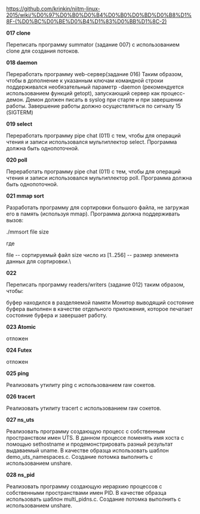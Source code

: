 https://github.com/krinkin/niitm-linux-2015/wiki/%D0%97%D0%B0%D0%B4%D0%B0%D0%BD%D0%B8%D1%8F-(%D0%BC%D0%BE%D0%B4%D1%83%D0%BB%D1%8C-2)

**017 clone**

Переписать программу summator (задание 007) с использованием clone для создания потоков.

**018 daemon**

Переработать программу web-сервер(задание 016) Таким образом, чтобы в дополнение к указанным ключам командной строки поддерживался необязательный параметр -daemon (рекомендуется использованием функций getopt), запускающий сервер как процесс-демон. Демон должен писать в syslog при старте и при завершении работы. Завершение работы должно осуществляться по сигналу 15 (SIGTERM)

**019 select**

Переработать программу pipe chat (011) с тем, чтобы для операций чтения и записи использовался мультиплектор select. Программа должна быть однопоточной.

**020 poll**

Переработать программу pipe chat (011) с тем, чтобы для операций чтения и записи использовался мультиплектор poll. Программа должна быть однопоточной.

**021 mmap sort**

Разработать программу для сортировки большого файла, не загружая его в память (используя mmap). Программа должна поддерживать вызов:

./mmsort file size

где

file -- сортируемый файл
size число из [1..256] -- размер элемента данных для сортировки.\

**022**

Переписать программу readers/writers (задание 012) таким образом, чтобы:

буфер находился в разделяемой памяти
Монитор выводящий состояние буфера выполнен в качестве отдельного приложения, которое печатает состояние буфера и завершает работу.

**023 Atomic**

отложен

**024 Futex**

отложен

**025 ping**

Реализовать утилиту ping с использованием raw сокетов.

**026 tracert**

Реализовать утилиту tracert с использованием raw сокетов.

**027 ns_uts**

Реализовать программу создающую процесс с собственным пространством имен UTS. В данном процессе поменять имя хоста с помощью sethostname и продемонстрировать разный результат выдаваемый uname. В качестве образца использовать шаблон demo_uts_namespaces.c. Создание потомка выполнить с использованием unshare.

**028 ns_pid**

Реализовать программу создающую иерархию процессов с собственными пространствами имен PID. В качестве образца использовать шаблон multi_pidns.c. Создание потомка выполнить с использованием unshare.
